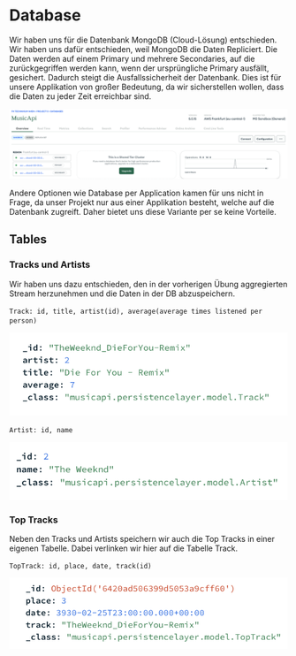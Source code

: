 # Database
Wir haben uns für die Datenbank MongoDB (Cloud-Lösung) entschieden. Wir haben uns dafür entschieden, weil MongoDB die 
Daten Repliciert. Die Daten werden auf einem Primary und mehrere Secondaries, auf die zurückgegriffen werden kann, wenn der ursprüngliche 
Primary ausfällt, gesichert. Dadurch steigt die Ausfallssicherheit der Datenbank. Dies ist für unsere Applikation von großer Bedeutung,
da wir sicherstellen wollen, dass die Daten zu jeder Zeit erreichbar sind. 

![](./Bilder/CloudDb.png)

Andere Optionen wie Database per Application kamen für uns nicht in Frage, da unser Projekt nur aus einer Applikation besteht, 
welche auf die Datenbank zugreift. Daher bietet uns diese Variante per se keine Vorteile.

## Tables
### Tracks und Artists
Wir haben uns dazu entschieden, den in der vorherigen Übung aggregierten Stream herzunehmen und die Daten in der DB abzuspeichern.

`Track: id, title, artist(id), average(average times listened per person)`

![](./Bilder/TrackTableEntry.png)

`Artist: id, name`

![](./Bilder/ArtistTableEntry.png)

### Top Tracks
Neben den Tracks und Artists speichern wir auch die Top Tracks in einer eigenen Tabelle. Dabei verlinken wir hier auf die Tabelle Track.

`TopTrack: id, place, date, track(id)`

![](./Bilder/TopTrackTableEntry.png)

